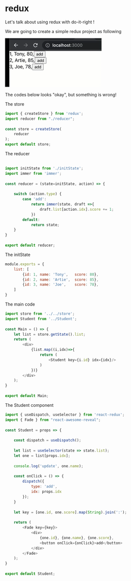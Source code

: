 # redux 

Let's talk about using redux with do-it-right !

We are going to create a simple redux project as following

![](redux/redux-1.gif)

The codes below looks "okay", but something is wrong!

The store

```javascript
import { createStore } from 'redux';
import reducer from "./reducer";

const store = createStore(
    reducer
);
export default store;

```


The reducer
```javascript

import initState from './initState';
import immer from 'immer';

const reducer = (state=initState, action) => {

    switch (action.type) {
        case 'add':
            return immer(state, draft =>{
                draft.list[action.idx].score += 1;
            })
        default:
            return state;
    }
}

export default reducer;
```


The initState
```javascript
module.exports = {
    list: [
        {id: 1, name: 'Tony',   score: 80},
        {id: 2, name: 'Artie',  score: 85},
        {id: 3, name: 'Joe',    score: 78},
    ]
}
```


The main code

```javascript
import store from '../../store';
import Student from '../Student';

const Main = () => {
    let list = store.getState().list;
    return (
        <div>
            {list.map((i,idx)=>{
                return (
                    <Student key={i.id} idx={idx}/>
                )
            })}
        </div>
    );
}

export default Main;

```

The Student component
```javascript
import { useDispatch, useSelector } from 'react-redux';
import { Fade } from "react-awesome-reveal";

const Student = props => {

    const dispatch = useDispatch();

    let list = useSelector(state => state.list);
    let one = list[props.idx];

    console.log('update', one.name);

    const onClick = () => {
        dispatch({
            type: 'add',
            idx: props.idx
        });
    }

    let key = [one.id, one.score].map(String).join(':');

    return (
        <Fade key={key}>
            <div>
                {one.id}, {one.name}, {one.score},
                <button onClick={onClick}>add</button>
            </div>
        </Fade>
    );
}

export default Student;

```
